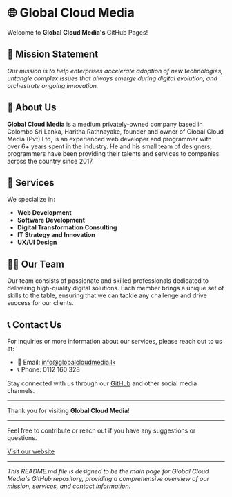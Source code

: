 # 🌐 Global Cloud Media

Welcome to **Global Cloud Media's** GitHub Pages!

## 🎯 Mission Statement

*Our mission is to help enterprises accelerate adoption of new technologies, untangle complex issues that always emerge during digital evolution, and orchestrate ongoing innovation.*

## 🏢 About Us

**Global Cloud Media** is a medium privately-owned company based in Colombo Sri Lanka, Haritha Rathnayake, founder and owner of Global Cloud Media (Pvt) Ltd, is an experienced web developer and programmer with over 6+ years spent in the industry. He and his small team of designers, programmers have been providing their talents and services to companies across the country since 2017.

## 🚀 Services

We specialize in:

- **Web Development**
- **Software Development**
- **Digital Transformation Consulting**
- **IT Strategy and Innovation**
- **UX/UI Design**

## 👨‍💼 Our Team

Our team consists of passionate and skilled professionals dedicated to delivering high-quality digital solutions. Each member brings a unique set of skills to the table, ensuring that we can tackle any challenge and drive success for our clients.

## 📞 Contact Us

For inquiries or more information about our services, please reach out to us at:

- 📧 Email: [info@globalcloudmedia.lk](mailto:info@globalcloudmedia.lk)
- 📞 Phone: 0112 160 328

Stay connected with us through our [GitHub](https://github.com/Global-Cloud-Media-Pvt-Ltd) and other social media channels.

---

Thank you for visiting **Global Cloud Media**!

---

Feel free to contribute or reach out if you have any suggestions or questions.

[Visit our website](https://globalcloudmedia.lk/)

---

*This README.md file is designed to be the main page for Global Cloud Media's GitHub repository, providing a comprehensive overview of our mission, services, and contact information.*
